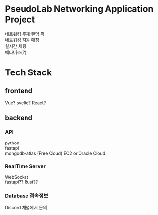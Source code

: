 # PseudoLab Networking Application Project

네트워킹 주제 랜덤 픽  
네트워킹 자동 매칭  
실시간 채팅  
메타버스(?)  


# Tech Stack


## frontend
Vue? svelte? React?


## backend

### API
python  
fastapi  
mongodb-atlas (Free Cloud)
EC2 or Oracle Cloud

### RealTime Server
WebSocket  
fastapi?? Rust??


### Database 접속정보
Discord 채널에서 문의

